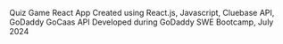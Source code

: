 Quiz Game React App 
Created using React.js, Javascript, Cluebase API, GoDaddy GoCaas API
Developed during GoDaddy SWE Bootcamp, July 2024
